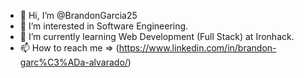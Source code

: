 - 👋 Hi, I’m @BrandonGarcia25
- 👀 I’m interested in Software Engineering. 
- 🌱 I’m currently learning Web Development (Full Stack) at Ironhack.
- 📫 How to reach me => (https://www.linkedin.com/in/brandon-garc%C3%ADa-alvarado/)

<!---
BrandonGarcia25/BrandonGarcia25 is a ✨ special ✨ repository because its `README.md` (this file) appears on your GitHub profile.
You can click the Preview link to take a look at your changes.
--->
